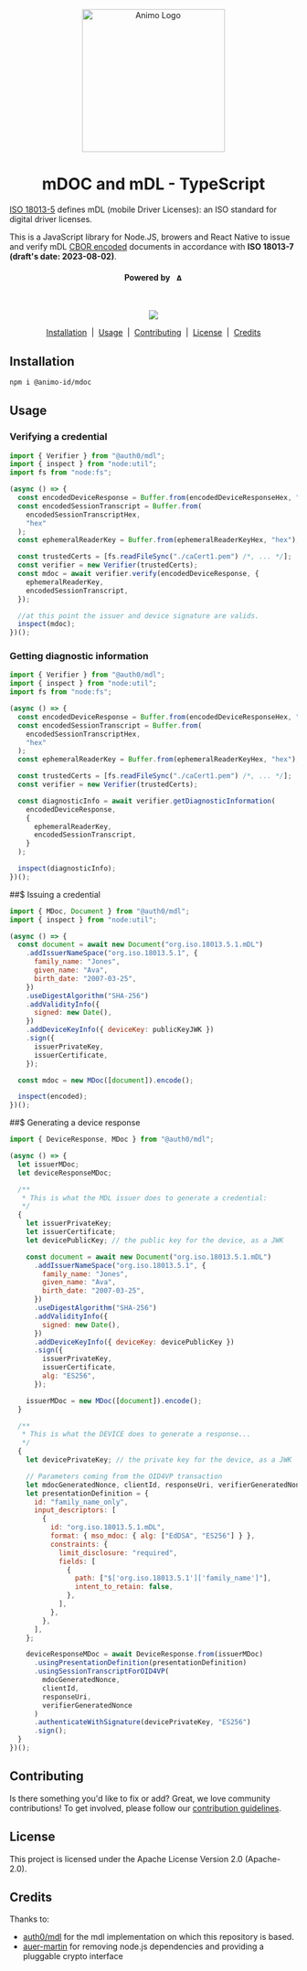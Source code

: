 <p align="center">
  <picture>
   <source media="(prefers-color-scheme: light)" srcset="https://res.cloudinary.com/animo-solutions/image/upload/v1656578320/animo-logo-light-no-text_ok9auy.svg">
   <source media="(prefers-color-scheme: dark)" srcset="https://res.cloudinary.com/animo-solutions/image/upload/v1656578320/animo-logo-dark-no-text_fqqdq9.svg">
   <img alt="Animo Logo" height="250px" />
  </picture>
</p>

<h1 align="center" ><b>mDOC and mDL - TypeScript</b></h1>

[ISO 18013-5](https://www.iso.org/standard/69084.html) defines mDL (mobile Driver Licenses): an ISO standard for digital driver licenses.

This is a JavaScript library for Node.JS, browers and React Native to issue and verify mDL [CBOR encoded](https://cbor.io/) documents in accordance with **ISO 18013-7 (draft's date: 2023-08-02)**.

<h4 align="center">Powered by &nbsp; 
  <picture>
    <source media="(prefers-color-scheme: light)" srcset="https://res.cloudinary.com/animo-solutions/image/upload/v1656579715/animo-logo-light-text_cma2yo.svg">
    <source media="(prefers-color-scheme: dark)" srcset="https://res.cloudinary.com/animo-solutions/image/upload/v1656579715/animo-logo-dark-text_uccvqa.svg">
    <img alt="Animo Logo" height="12px" />
  </picture>
</h4><br>

<p align="center">
  <a href="https://typescriptlang.org">
    <img src="https://img.shields.io/badge/%3C%2F%3E-TypeScript-%230074c1.svg" />
  </a>
</p>

<p align="center">
  <a href="#installation">Installation</a> 
  &nbsp;|&nbsp;
  <a href="#usage">Usage</a> 
  &nbsp;|&nbsp;
  <a href="#contributing">Contributing</a>
  &nbsp;|&nbsp;
  <a href="#license">License</a>
  &nbsp;|&nbsp;
  <a href="#credits">Credits</a>
</p>

## Installation

```bash
npm i @animo-id/mdoc
```

## Usage

### Verifying a credential

```javascript
import { Verifier } from "@auth0/mdl";
import { inspect } from "node:util";
import fs from "node:fs";

(async () => {
  const encodedDeviceResponse = Buffer.from(encodedDeviceResponseHex, "hex");
  const encodedSessionTranscript = Buffer.from(
    encodedSessionTranscriptHex,
    "hex"
  );
  const ephemeralReaderKey = Buffer.from(ephemeralReaderKeyHex, "hex");

  const trustedCerts = [fs.readFileSync("./caCert1.pem") /*, ... */];
  const verifier = new Verifier(trustedCerts);
  const mdoc = await verifier.verify(encodedDeviceResponse, {
    ephemeralReaderKey,
    encodedSessionTranscript,
  });

  //at this point the issuer and device signature are valids.
  inspect(mdoc);
})();
```

### Getting diagnostic information

```javascript
import { Verifier } from "@auth0/mdl";
import { inspect } from "node:util";
import fs from "node:fs";

(async () => {
  const encodedDeviceResponse = Buffer.from(encodedDeviceResponseHex, "hex");
  const encodedSessionTranscript = Buffer.from(
    encodedSessionTranscriptHex,
    "hex"
  );
  const ephemeralReaderKey = Buffer.from(ephemeralReaderKeyHex, "hex");

  const trustedCerts = [fs.readFileSync("./caCert1.pem") /*, ... */];
  const verifier = new Verifier(trustedCerts);

  const diagnosticInfo = await verifier.getDiagnosticInformation(
    encodedDeviceResponse,
    {
      ephemeralReaderKey,
      encodedSessionTranscript,
    }
  );

  inspect(diagnosticInfo);
})();
```

##$ Issuing a credential

```js
import { MDoc, Document } from "@auth0/mdl";
import { inspect } from "node:util";

(async () => {
  const document = await new Document("org.iso.18013.5.1.mDL")
    .addIssuerNameSpace("org.iso.18013.5.1", {
      family_name: "Jones",
      given_name: "Ava",
      birth_date: "2007-03-25",
    })
    .useDigestAlgorithm("SHA-256")
    .addValidityInfo({
      signed: new Date(),
    })
    .addDeviceKeyInfo({ deviceKey: publicKeyJWK })
    .sign({
      issuerPrivateKey,
      issuerCertificate,
    });

  const mdoc = new MDoc([document]).encode();

  inspect(encoded);
})();
```

##$ Generating a device response

```js
import { DeviceResponse, MDoc } from "@auth0/mdl";

(async () => {
  let issuerMDoc;
  let deviceResponseMDoc;

  /**
   * This is what the MDL issuer does to generate a credential:
   */
  {
    let issuerPrivateKey;
    let issuerCertificate;
    let devicePublicKey; // the public key for the device, as a JWK

    const document = await new Document("org.iso.18013.5.1.mDL")
      .addIssuerNameSpace("org.iso.18013.5.1", {
        family_name: "Jones",
        given_name: "Ava",
        birth_date: "2007-03-25",
      })
      .useDigestAlgorithm("SHA-256")
      .addValidityInfo({
        signed: new Date(),
      })
      .addDeviceKeyInfo({ deviceKey: devicePublicKey })
      .sign({
        issuerPrivateKey,
        issuerCertificate,
        alg: "ES256",
      });

    issuerMDoc = new MDoc([document]).encode();
  }

  /**
   * This is what the DEVICE does to generate a response...
   */
  {
    let devicePrivateKey; // the private key for the device, as a JWK

    // Parameters coming from the OID4VP transaction
    let mdocGeneratedNonce, clientId, responseUri, verifierGeneratedNonce;
    let presentationDefinition = {
      id: "family_name_only",
      input_descriptors: [
        {
          id: "org.iso.18013.5.1.mDL",
          format: { mso_mdoc: { alg: ["EdDSA", "ES256"] } },
          constraints: {
            limit_disclosure: "required",
            fields: [
              {
                path: ["$['org.iso.18013.5.1']['family_name']"],
                intent_to_retain: false,
              },
            ],
          },
        },
      ],
    };

    deviceResponseMDoc = await DeviceResponse.from(issuerMDoc)
      .usingPresentationDefinition(presentationDefinition)
      .usingSessionTranscriptForOID4VP(
        mdocGeneratedNonce,
        clientId,
        responseUri,
        verifierGeneratedNonce
      )
      .authenticateWithSignature(devicePrivateKey, "ES256")
      .sign();
  }
})();
```

## Contributing

Is there something you'd like to fix or add? Great, we love community
contributions! To get involved, please follow our [contribution guidelines](./CONTRIBUTING.md).

## License

This project is licensed under the Apache License Version 2.0 (Apache-2.0).

## Credits

Thanks to:

- [auth0/mdl](https://github.com/auth0-lab/mdl) for the mdl implementation on which this repository is based.
- [auer-martin](https://github.com/auer-martin) for removing node.js dependencies and providing a pluggable crypto interface
